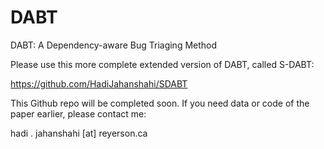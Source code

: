 # DABT
DABT: A Dependency-aware Bug Triaging Method

Please use this more complete extended version of DABT, called S-DABT:

https://github.com/HadiJahanshahi/SDABT

This Github repo will be completed soon. If you need data or code of the paper earlier, please contact me:

hadi . jahanshahi [at] reyerson.ca
